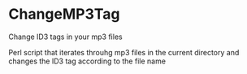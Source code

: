 # ChangeMP3Tag
Change ID3 tags in your mp3 files

Perl script that iterates throuhg mp3 files in the current directory and changes the ID3 tag according to the file name
